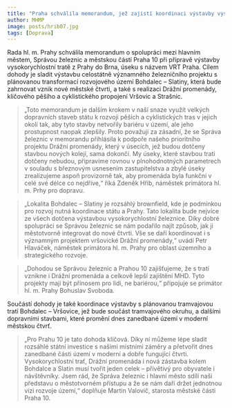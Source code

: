 ```yaml
---
title: "Praha schválila memorandum, jež zajistí koordinaci výstavby vysokorychlostní železnice, vršovické Drážní promenády a dalšího rozvoje okolního území"
author: MHMP
image: posts/hrib07.jpg
tags: [Doprava]
---
```


Rada hl. m. Prahy schválila memorandum o spolupráci mezi hlavním městem, Správou železnic a městskou částí Praha 10 při přípravě výstavby vysokorychlostní tratě z Prahy do Brna, úseku s názvem VRT Praha. Cílem dohody je sladit výstavbu celostátně významného železničního projektu s plánovanou transformací rozvojového území Bohdalec – Slatiny, která bude zahrnovat vznik nové městské čtvrti, a také s realizaci Drážní promenády, klíčového pěšího a cyklistického propojení Vršovic a Strašnic. 

> „Toto memorandum je dalším krokem v naší snaze využít velkých dopravních staveb státu k rozvoji pěších a cyklistických tras v jejich okolí tak, aby tyto stavby netvořily bariéru v území, ale jeho prostupnost naopak zlepšily. Proto považuji za zásadní, že se Správa železnic v memorandu přihlásila k podpoře našeho prioritního projektu Drážní promenády, který v úsecích, jež budou dotčeny stavbou nových kolejí, sama dokončí. My úseky, které stavbou trati dotčeny nebudou, připravíme rovnou v plnohodnotných parametrech v souladu s březnovým usnesením zastupitelstva a zbylé úseky zrealizujeme aspoň provizorně tak, aby promenáda byla funkční v celé své délce co nejdříve,“ říká Zdeněk Hřib, náměstek primátora hl. m. Prhy pro dopravu. 

> „Lokalita Bohdalec – Slatiny je rozsáhlý brownfield, kde je podmínkou pro rozvoj nutná koordinace státu a Prahy. Tato lokalita bude nejvíce ze všech dotčena výstavbou vysokorychlostní železnice. Díky dobré spolupráci se Správou železnic se nám podařilo najít způsob, jak ji městotvorně integrovat do nové čtvrti. Vše se daří koordinovat i s významným projektem vršovické Drážní promenády,“ uvádí Petr Hlaváček, náměstek primátora hl. m. Prahy pro oblast územního a strategického rozvoje.

> „Dohodou se Správou železnic a Prahou 10 zajišťujeme, že s tratí vznikne i Drážní promenáda a celkově lepší zajištění MHD. Tyto projekty mají být přínosem pro lidi, ne bariérou,“ připojuje se primátor hl. m. Prahy Bohuslav Svoboda.

Součástí dohody je také koordinace výstavby s plánovanou tramvajovou tratí Bohdalec – Vršovice, jež bude součást tramvajového okruhu, a dalšími dopravními stavbami, které promění dnes zanedbané území v moderní městskou čtvrť.

> „Pro Prahu 10 je tato dohoda klíčová. Díky ní můžeme lépe sladit rozsáhlé státní investice s našimi místními záměry a přetvořit dnes zanedbané části území v moderní a dobře fungující čtvrti. Vysokorychlostní trať, Drážní promenáda i nová zástavba kolem Bohdalce a Slatin musí tvořit jeden celek – přívětivý pro obyvatele i návštěvníky. Jsem rád, že Správa železnic i hlavní město sdílí naši představu o městotvorném přístupu a že se nám daří držet jednotnou vizi rozvoje území,“ doplňuje Martin Valovič, starosta městské části Praha 10.

